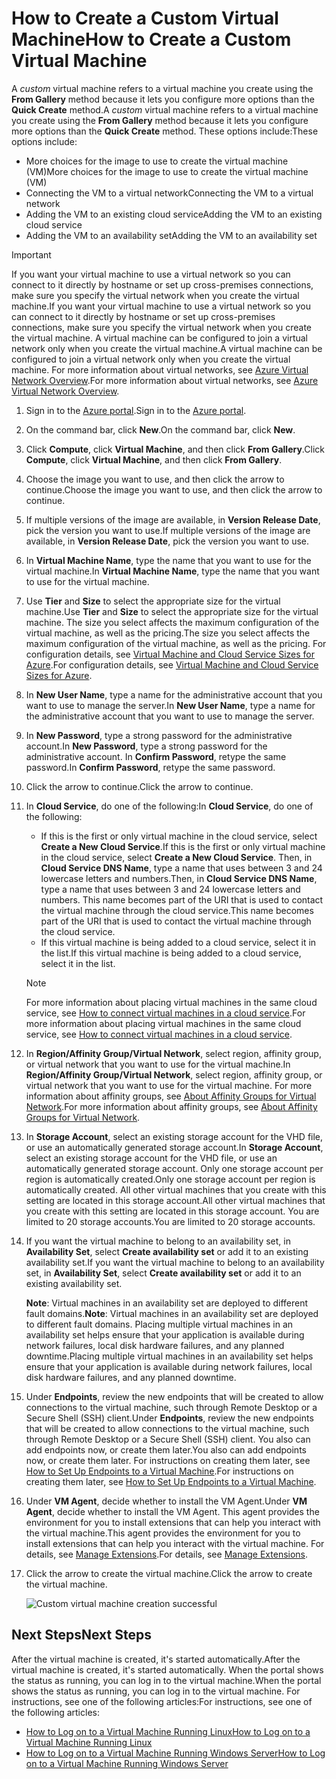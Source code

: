 # <a name="how-to-create-a-custom-virtual-machine"></a><span data-ttu-id="2b7b9-101">How to Create a Custom Virtual Machine</span><span class="sxs-lookup"><span data-stu-id="2b7b9-101">How to Create a Custom Virtual Machine</span></span>
<span data-ttu-id="2b7b9-102">A *custom* virtual machine refers to a virtual machine you create using the **From Gallery** method because it lets you configure more options than the **Quick Create** method.</span><span class="sxs-lookup"><span data-stu-id="2b7b9-102">A *custom* virtual machine refers to a virtual machine you create using the **From Gallery** method because it lets you configure more options than the **Quick Create** method.</span></span> <span data-ttu-id="2b7b9-103">These options include:</span><span class="sxs-lookup"><span data-stu-id="2b7b9-103">These options include:</span></span>

* <span data-ttu-id="2b7b9-104">More choices for the image to use to create the virtual machine (VM)</span><span class="sxs-lookup"><span data-stu-id="2b7b9-104">More choices for the image to use to create the virtual machine (VM)</span></span>
* <span data-ttu-id="2b7b9-105">Connecting the VM to a virtual network</span><span class="sxs-lookup"><span data-stu-id="2b7b9-105">Connecting the VM to a virtual network</span></span>
* <span data-ttu-id="2b7b9-106">Adding the VM to an existing cloud service</span><span class="sxs-lookup"><span data-stu-id="2b7b9-106">Adding the VM to an existing cloud service</span></span>
* <span data-ttu-id="2b7b9-107">Adding the VM to an availability set</span><span class="sxs-lookup"><span data-stu-id="2b7b9-107">Adding the VM to an availability set</span></span>

> [!IMPORTANT]
> <span data-ttu-id="2b7b9-108">If you want your virtual machine to use a virtual network so you can connect to it directly by hostname or set up cross-premises connections, make sure you specify the virtual network when you create the virtual machine.</span><span class="sxs-lookup"><span data-stu-id="2b7b9-108">If you want your virtual machine to use a virtual network so you can connect to it directly by hostname or set up cross-premises connections, make sure you specify the virtual network when you create the virtual machine.</span></span> <span data-ttu-id="2b7b9-109">A virtual machine can be configured to join a virtual network only when you create the virtual machine.</span><span class="sxs-lookup"><span data-stu-id="2b7b9-109">A virtual machine can be configured to join a virtual network only when you create the virtual machine.</span></span> <span data-ttu-id="2b7b9-110">For more information about virtual networks, see [Azure Virtual Network Overview](http://go.microsoft.com/fwlink/p/?LinkID=294063).</span><span class="sxs-lookup"><span data-stu-id="2b7b9-110">For more information about virtual networks, see [Azure Virtual Network Overview](http://go.microsoft.com/fwlink/p/?LinkID=294063).</span></span>
> 
> 

1. <span data-ttu-id="2b7b9-111">Sign in to the [Azure portal](http://manage.windowsazure.com).</span><span class="sxs-lookup"><span data-stu-id="2b7b9-111">Sign in to the [Azure portal](http://manage.windowsazure.com).</span></span>
2. <span data-ttu-id="2b7b9-112">On the command bar, click **New**.</span><span class="sxs-lookup"><span data-stu-id="2b7b9-112">On the command bar, click **New**.</span></span>
3. <span data-ttu-id="2b7b9-113">Click **Compute**, click **Virtual Machine**, and then click **From Gallery**.</span><span class="sxs-lookup"><span data-stu-id="2b7b9-113">Click **Compute**, click **Virtual Machine**, and then click **From Gallery**.</span></span>
4. <span data-ttu-id="2b7b9-114">Choose the image you want to use, and then click the arrow to continue.</span><span class="sxs-lookup"><span data-stu-id="2b7b9-114">Choose the image you want to use, and then click the arrow to continue.</span></span>
5. <span data-ttu-id="2b7b9-115">If multiple versions of the image are available, in **Version Release Date**, pick the version you want to use.</span><span class="sxs-lookup"><span data-stu-id="2b7b9-115">If multiple versions of the image are available, in **Version Release Date**, pick the version you want to use.</span></span>
6. <span data-ttu-id="2b7b9-116">In **Virtual Machine Name**, type the name that you want to use for the virtual machine.</span><span class="sxs-lookup"><span data-stu-id="2b7b9-116">In **Virtual Machine Name**, type the name that you want to use for the virtual machine.</span></span>
7. <span data-ttu-id="2b7b9-117">Use **Tier** and **Size** to select the appropriate size for the virtual machine.</span><span class="sxs-lookup"><span data-stu-id="2b7b9-117">Use **Tier** and **Size** to select the appropriate size for the virtual machine.</span></span> <span data-ttu-id="2b7b9-118">The size you select affects the maximum configuration of the virtual machine, as well as the pricing.</span><span class="sxs-lookup"><span data-stu-id="2b7b9-118">The size you select affects the maximum configuration of the virtual machine, as well as the pricing.</span></span> <span data-ttu-id="2b7b9-119">For configuration details, see [Virtual Machine and Cloud Service Sizes for Azure](http://go.microsoft.com/fwlink/p/?LinkID=389844).</span><span class="sxs-lookup"><span data-stu-id="2b7b9-119">For configuration details, see [Virtual Machine and Cloud Service Sizes for Azure](http://go.microsoft.com/fwlink/p/?LinkID=389844).</span></span>
8. <span data-ttu-id="2b7b9-120">In **New User Name**, type a name for the administrative account that you want to use to manage the server.</span><span class="sxs-lookup"><span data-stu-id="2b7b9-120">In **New User Name**, type a name for the administrative account that you want to use to manage the server.</span></span>
9. <span data-ttu-id="2b7b9-121">In **New Password**, type a strong password for the administrative account.</span><span class="sxs-lookup"><span data-stu-id="2b7b9-121">In **New Password**, type a strong password for the administrative account.</span></span> <span data-ttu-id="2b7b9-122">In **Confirm Password**, retype the same password.</span><span class="sxs-lookup"><span data-stu-id="2b7b9-122">In **Confirm Password**, retype the same password.</span></span>
10. <span data-ttu-id="2b7b9-123">Click the arrow to continue.</span><span class="sxs-lookup"><span data-stu-id="2b7b9-123">Click the arrow to continue.</span></span>
11. <span data-ttu-id="2b7b9-124">In **Cloud Service**, do one of the following:</span><span class="sxs-lookup"><span data-stu-id="2b7b9-124">In **Cloud Service**, do one of the following:</span></span>
    
    * <span data-ttu-id="2b7b9-125">If this is the first or only virtual machine in the cloud service, select **Create a New Cloud Service**.</span><span class="sxs-lookup"><span data-stu-id="2b7b9-125">If this is the first or only virtual machine in the cloud service, select **Create a New Cloud Service**.</span></span> <span data-ttu-id="2b7b9-126">Then, in **Cloud Service DNS Name**, type a name that uses between 3 and 24 lowercase letters and numbers.</span><span class="sxs-lookup"><span data-stu-id="2b7b9-126">Then, in **Cloud Service DNS Name**, type a name that uses between 3 and 24 lowercase letters and numbers.</span></span> <span data-ttu-id="2b7b9-127">This name becomes part of the URI that is used to contact the virtual machine through the cloud service.</span><span class="sxs-lookup"><span data-stu-id="2b7b9-127">This name becomes part of the URI that is used to contact the virtual machine through the cloud service.</span></span>
    * <span data-ttu-id="2b7b9-128">If this virtual machine is being added to a cloud service, select it in the list.</span><span class="sxs-lookup"><span data-stu-id="2b7b9-128">If this virtual machine is being added to a cloud service, select it in the list.</span></span>
    
    > [!NOTE]
    > <span data-ttu-id="2b7b9-129">For more information about placing virtual machines in the same cloud service, see [How to connect virtual machines in a cloud service](https://azure.microsoft.com/manage/windows/how-to-guides/connect-to-a-cloud-service/).</span><span class="sxs-lookup"><span data-stu-id="2b7b9-129">For more information about placing virtual machines in the same cloud service, see [How to connect virtual machines in a cloud service](https://azure.microsoft.com/manage/windows/how-to-guides/connect-to-a-cloud-service/).</span></span>
    > 
    > 
12. <span data-ttu-id="2b7b9-130">In **Region/Affinity Group/Virtual Network**, select region, affinity group, or virtual network that you want to use for the virtual machine.</span><span class="sxs-lookup"><span data-stu-id="2b7b9-130">In **Region/Affinity Group/Virtual Network**, select region, affinity group, or virtual network that you want to use for the virtual machine.</span></span> <span data-ttu-id="2b7b9-131">For more information about affinity groups, see [About Affinity Groups for Virtual Network](../articles/virtual-network/virtual-networks-migrate-to-regional-vnet.md).</span><span class="sxs-lookup"><span data-stu-id="2b7b9-131">For more information about affinity groups, see [About Affinity Groups for Virtual Network](../articles/virtual-network/virtual-networks-migrate-to-regional-vnet.md).</span></span>
13. <span data-ttu-id="2b7b9-132">In **Storage Account**, select an existing storage account for the VHD file, or use an automatically generated storage account.</span><span class="sxs-lookup"><span data-stu-id="2b7b9-132">In **Storage Account**, select an existing storage account for the VHD file, or use an automatically generated storage account.</span></span> <span data-ttu-id="2b7b9-133">Only one storage account per region is automatically created.</span><span class="sxs-lookup"><span data-stu-id="2b7b9-133">Only one storage account per region is automatically created.</span></span> <span data-ttu-id="2b7b9-134">All other virtual machines that you create with this setting are located in this storage account.</span><span class="sxs-lookup"><span data-stu-id="2b7b9-134">All other virtual machines that you create with this setting are located in this storage account.</span></span> <span data-ttu-id="2b7b9-135">You are limited to 20 storage accounts.</span><span class="sxs-lookup"><span data-stu-id="2b7b9-135">You are limited to 20 storage accounts.</span></span>
14. <span data-ttu-id="2b7b9-136">If you want the virtual machine to belong to an availability set, in **Availability Set**, select **Create availability set** or add it to an existing availability set.</span><span class="sxs-lookup"><span data-stu-id="2b7b9-136">If you want the virtual machine to belong to an availability set, in **Availability Set**, select **Create availability set** or add it to an existing availability set.</span></span>
    
    <span data-ttu-id="2b7b9-137">**Note**: Virtual machines in an availability set are deployed to different fault domains.</span><span class="sxs-lookup"><span data-stu-id="2b7b9-137">**Note**: Virtual machines in an availability set are deployed to different fault domains.</span></span> <span data-ttu-id="2b7b9-138">Placing multiple virtual machines in an availability set helps ensure that your application is available during network failures, local disk hardware failures, and any planned downtime.</span><span class="sxs-lookup"><span data-stu-id="2b7b9-138">Placing multiple virtual machines in an availability set helps ensure that your application is available during network failures, local disk hardware failures, and any planned downtime.</span></span>
15. <span data-ttu-id="2b7b9-139">Under **Endpoints**, review the new endpoints that will be created to allow connections to the virtual machine, such through Remote Desktop or a Secure Shell (SSH) client.</span><span class="sxs-lookup"><span data-stu-id="2b7b9-139">Under **Endpoints**, review the new endpoints that will be created to allow connections to the virtual machine, such through Remote Desktop or a Secure Shell (SSH) client.</span></span> <span data-ttu-id="2b7b9-140">You also can add endpoints now, or create them later.</span><span class="sxs-lookup"><span data-stu-id="2b7b9-140">You also can add endpoints now, or create them later.</span></span> <span data-ttu-id="2b7b9-141">For instructions on creating them later, see [How to Set Up Endpoints to a Virtual Machine](../articles/virtual-machines/windows/classic/setup-endpoints.md?toc=%2fazure%2fvirtual-machines%2fwindows%2fclassic%2ftoc.json).</span><span class="sxs-lookup"><span data-stu-id="2b7b9-141">For instructions on creating them later, see [How to Set Up Endpoints to a Virtual Machine](../articles/virtual-machines/windows/classic/setup-endpoints.md?toc=%2fazure%2fvirtual-machines%2fwindows%2fclassic%2ftoc.json).</span></span>
16. <span data-ttu-id="2b7b9-142">Under **VM Agent**, decide whether to install the VM Agent.</span><span class="sxs-lookup"><span data-stu-id="2b7b9-142">Under **VM Agent**, decide whether to install the VM Agent.</span></span> <span data-ttu-id="2b7b9-143">This agent provides the environment for you to install extensions that can help you interact with the virtual machine.</span><span class="sxs-lookup"><span data-stu-id="2b7b9-143">This agent provides the environment for you to install extensions that can help you interact with the virtual machine.</span></span> <span data-ttu-id="2b7b9-144">For details, see [Manage Extensions](http://go.microsoft.com/FWLink/p/?LinkID=390493).</span><span class="sxs-lookup"><span data-stu-id="2b7b9-144">For details, see [Manage Extensions](http://go.microsoft.com/FWLink/p/?LinkID=390493).</span></span>
17. <span data-ttu-id="2b7b9-145">Click the arrow to create the virtual machine.</span><span class="sxs-lookup"><span data-stu-id="2b7b9-145">Click the arrow to create the virtual machine.</span></span>
    
    ![Custom virtual machine creation successful](https://docstestmedia1.blob.core.windows.net/azure-media/includes/media/howto-custom-create-vm/VMSuccessWindows.png)

## <a name="next-steps"></a><span data-ttu-id="2b7b9-147">Next Steps</span><span class="sxs-lookup"><span data-stu-id="2b7b9-147">Next Steps</span></span>
<span data-ttu-id="2b7b9-148">After the virtual machine is created, it's started automatically.</span><span class="sxs-lookup"><span data-stu-id="2b7b9-148">After the virtual machine is created, it's started automatically.</span></span> <span data-ttu-id="2b7b9-149">When the portal shows the status as running, you can log in to the virtual machine.</span><span class="sxs-lookup"><span data-stu-id="2b7b9-149">When the portal shows the status as running, you can log in to the virtual machine.</span></span> <span data-ttu-id="2b7b9-150">For instructions, see one of the following articles:</span><span class="sxs-lookup"><span data-stu-id="2b7b9-150">For instructions, see one of the following articles:</span></span>

* [<span data-ttu-id="2b7b9-151">How to Log on to a Virtual Machine Running Linux</span><span class="sxs-lookup"><span data-stu-id="2b7b9-151">How to Log on to a Virtual Machine Running Linux</span></span>](../articles/virtual-machines/linux/mac-create-ssh-keys.md?toc=%2fazure%2fvirtual-machines%2flinux%2ftoc.json)
* [<span data-ttu-id="2b7b9-152">How to Log on to a Virtual Machine Running Windows Server</span><span class="sxs-lookup"><span data-stu-id="2b7b9-152">How to Log on to a Virtual Machine Running Windows Server</span></span>](../articles/virtual-machines/windows/classic/connect-logon.md?toc=%2fazure%2fvirtual-machines%2fwindows%2fclassic%2ftoc.json)


